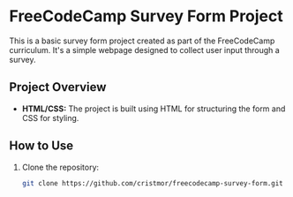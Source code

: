 # FreeCodeCamp Survey Form Project

This is a basic survey form project created as part of the FreeCodeCamp curriculum. It's a simple webpage designed to collect user input through a survey.

## Project Overview

- **HTML/CSS:** The project is built using HTML for structuring the form and CSS for styling.

## How to Use

1. Clone the repository:

   ```bash
   git clone https://github.com/cristmor/freecodecamp-survey-form.git

